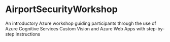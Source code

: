 # AirportSecurityWorkshop
An introductory Azure workshop guiding participants through the use of Azure Cognitive Services Custom Vision and Azure Web Apps with step-by-step instructions
